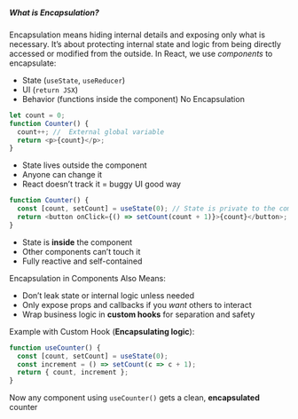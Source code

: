 ##### What is Encapsulation?
Encapsulation means hiding internal details and exposing only what is necessary. It’s about protecting internal state and logic from being directly accessed or modified from the outside.
In React, we use *components* to encapsulate:
- State (`useState`, `useReducer`)
- UI (`return JSX`)
- Behavior (functions inside the component)
No Encapsulation
```javascript
let count = 0;
function Counter() {
  count++; //  External global variable
  return <p>{count}</p>;
}

```
- State lives outside the component
- Anyone can change it
- React doesn’t track it = buggy UI
good way
```javascript
function Counter() {
  const [count, setCount] = useState(0); // State is private to the component
  return <button onClick={() => setCount(count + 1)}>{count}</button>;
}
```
- State is **inside** the component
- Other components can’t touch it
- Fully reactive and self-contained

Encapsulation in Components Also Means:
- Don’t leak state or internal logic unless needed
- Only expose props and callbacks if you _want_ others to interact
- Wrap business logic in **custom hooks** for separation and safety

Example with Custom Hook (**Encapsulating logic**):
```javascript
function useCounter() {
  const [count, setCount] = useState(0);
  const increment = () => setCount(c => c + 1);
  return { count, increment };
}

```
Now any component using `useCounter()` gets a clean, **encapsulated** counter